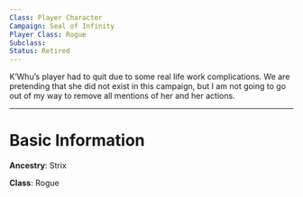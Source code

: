 ```yaml
---
Class: Player Character
Campaign: Seal of Infinity
Player Class: Rogue
Subclass: 
Status: Retired
---
```

K’Whu’s player had to quit due to some real life work complications. We are pretending that she did not exist in this campaign, but I am not going to go out of my way to remove all mentions of her and her actions.

---

# Basic Information
**Ancestry**: Strix

**Class**: Rogue